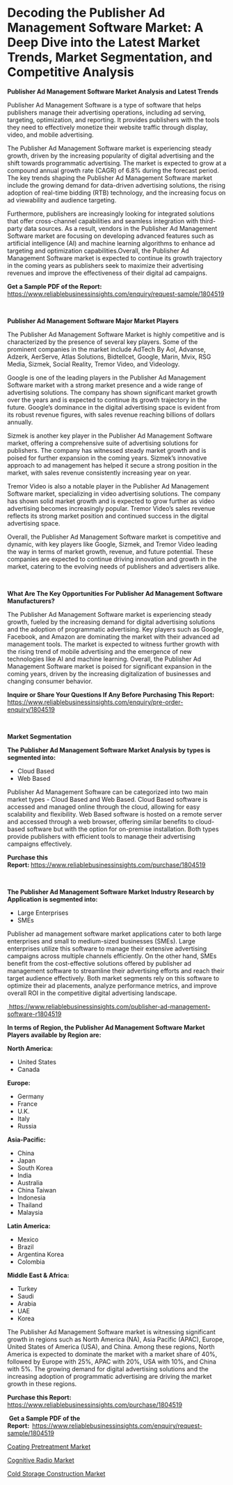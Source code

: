 <p><h1>Decoding the Publisher Ad Management Software Market: A Deep Dive into the Latest Market Trends, Market Segmentation, and Competitive Analysis</h1></p><p><strong>Publisher Ad Management Software Market Analysis and Latest Trends</strong></p>
<p><p>Publisher Ad Management Software is a type of software that helps publishers manage their advertising operations, including ad serving, targeting, optimization, and reporting. It provides publishers with the tools they need to effectively monetize their website traffic through display, video, and mobile advertising.</p><p>The Publisher Ad Management Software market is experiencing steady growth, driven by the increasing popularity of digital advertising and the shift towards programmatic advertising. The market is expected to grow at a compound annual growth rate (CAGR) of 6.8% during the forecast period. The key trends shaping the Publisher Ad Management Software market include the growing demand for data-driven advertising solutions, the rising adoption of real-time bidding (RTB) technology, and the increasing focus on ad viewability and audience targeting.</p><p>Furthermore, publishers are increasingly looking for integrated solutions that offer cross-channel capabilities and seamless integration with third-party data sources. As a result, vendors in the Publisher Ad Management Software market are focusing on developing advanced features such as artificial intelligence (AI) and machine learning algorithms to enhance ad targeting and optimization capabilities.Overall, the Publisher Ad Management Software market is expected to continue its growth trajectory in the coming years as publishers seek to maximize their advertising revenues and improve the effectiveness of their digital ad campaigns.</p></p>
<p><strong>Get a Sample PDF of the Report:&nbsp;</strong> <a href="https://www.reliablebusinessinsights.com/enquiry/request-sample/1804519">https://www.reliablebusinessinsights.com/enquiry/request-sample/1804519</a></p>
<p>&nbsp;</p>
<p><strong>Publisher Ad Management Software Major Market Players</strong></p>
<p><p>The Publisher Ad Management Software Market is highly competitive and is characterized by the presence of several key players. Some of the prominent companies in the market include AdTech By Aol, Advanse, Adzerk, AerServe, Atlas Solutions, Bidtellcet, Google, Marin, Mvix, RSG Media, Sizmek, Social Reality, Tremor Video, and Videology.</p><p>Google is one of the leading players in the Publisher Ad Management Software market with a strong market presence and a wide range of advertising solutions. The company has shown significant market growth over the years and is expected to continue its growth trajectory in the future. Google’s dominance in the digital advertising space is evident from its robust revenue figures, with sales revenue reaching billions of dollars annually.</p><p>Sizmek is another key player in the Publisher Ad Management Software market, offering a comprehensive suite of advertising solutions for publishers. The company has witnessed steady market growth and is poised for further expansion in the coming years. Sizmek’s innovative approach to ad management has helped it secure a strong position in the market, with sales revenue consistently increasing year on year.</p><p>Tremor Video is also a notable player in the Publisher Ad Management Software market, specializing in video advertising solutions. The company has shown solid market growth and is expected to grow further as video advertising becomes increasingly popular. Tremor Video’s sales revenue reflects its strong market position and continued success in the digital advertising space.</p><p>Overall, the Publisher Ad Management Software market is competitive and dynamic, with key players like Google, Sizmek, and Tremor Video leading the way in terms of market growth, revenue, and future potential. These companies are expected to continue driving innovation and growth in the market, catering to the evolving needs of publishers and advertisers alike.</p></p>
<p>&nbsp;</p>
<p><strong>What Are The Key Opportunities For Publisher Ad Management Software Manufacturers?</strong></p>
<p><p>The Publisher Ad Management Software market is experiencing steady growth, fueled by the increasing demand for digital advertising solutions and the adoption of programmatic advertising. Key players such as Google, Facebook, and Amazon are dominating the market with their advanced ad management tools. The market is expected to witness further growth with the rising trend of mobile advertising and the emergence of new technologies like AI and machine learning. Overall, the Publisher Ad Management Software market is poised for significant expansion in the coming years, driven by the increasing digitalization of businesses and changing consumer behavior.</p></p>
<p><strong>Inquire or Share Your Questions If Any Before Purchasing This Report:</strong> <a href="https://www.reliablebusinessinsights.com/enquiry/pre-order-enquiry/1804519">https://www.reliablebusinessinsights.com/enquiry/pre-order-enquiry/1804519</a></p>
<p>&nbsp;</p>
<p><strong>Market Segmentation</strong></p>
<p><strong>The Publisher Ad Management Software Market Analysis by types is segmented into:</strong></p>
<p><ul><li>Cloud Based</li><li>Web Based</li></ul></p>
<p><p>Publisher Ad Management Software can be categorized into two main market types - Cloud Based and Web Based. Cloud Based software is accessed and managed online through the cloud, allowing for easy scalability and flexibility. Web Based software is hosted on a remote server and accessed through a web browser, offering similar benefits to cloud-based software but with the option for on-premise installation. Both types provide publishers with efficient tools to manage their advertising campaigns effectively.</p></p>
<p><strong>Purchase this Report:&nbsp;</strong><a href="https://www.reliablebusinessinsights.com/purchase/1804519">https://www.reliablebusinessinsights.com/purchase/1804519</a></p>
<p>&nbsp;</p>
<p><strong>The Publisher Ad Management Software Market Industry Research by Application is segmented into:</strong></p>
<p><ul><li>Large Enterprises</li><li>SMEs</li></ul></p>
<p><p>Publisher ad management software market applications cater to both large enterprises and small to medium-sized businesses (SMEs). Large enterprises utilize this software to manage their extensive advertising campaigns across multiple channels efficiently. On the other hand, SMEs benefit from the cost-effective solutions offered by publisher ad management software to streamline their advertising efforts and reach their target audience effectively. Both market segments rely on this software to optimize their ad placements, analyze performance metrics, and improve overall ROI in the competitive digital advertising landscape.</p></p>
<p><a href="https://www.reliablebusinessinsights.com/publisher-ad-management-software-r1804519">&nbsp;https://www.reliablebusinessinsights.com/publisher-ad-management-software-r1804519</a></p>
<p><strong>In terms of Region, the Publisher Ad Management Software Market Players available by Region are:</strong></p>
<p>
    <p> <strong> North America: </strong>
        <ul>
            <li>United States</li>
            <li>Canada</li>
        </ul>
        </p> 
    <p> <strong> Europe: </strong>
        <ul>
            <li>Germany</li>
            <li>France</li>
            <li>U.K.</li>
            <li>Italy</li>
            <li>Russia</li>
        </ul>
        </p> 
    <p> <strong> Asia-Pacific: </strong>
        <ul>
            <li>China</li>
            <li>Japan</li>
            <li>South Korea</li>
            <li>India</li>
            <li>Australia</li>
            <li>China Taiwan</li>
            <li>Indonesia</li>
            <li>Thailand</li>
            <li>Malaysia</li>
        </ul>
        </p> 
    <p> <strong> Latin America: </strong>
        <ul>
            <li>Mexico</li>
            <li>Brazil</li>
            <li>Argentina Korea</li>
            <li>Colombia</li>
        </ul>
        </p> 
    <p> <strong> Middle East & Africa: </strong>
        <ul>
            <li>Turkey</li>
            <li>Saudi</li>
            <li>Arabia</li>
            <li>UAE</li>
            <li>Korea</li>
        </ul>
    </p>
    </p>
<p><p>The Publisher Ad Management Software market is witnessing significant growth in regions such as North America (NA), Asia Pacific (APAC), Europe, United States of America (USA), and China. Among these regions, North America is expected to dominate the market with a market share of 40%, followed by Europe with 25%, APAC with 20%, USA with 10%, and China with 5%. The growing demand for digital advertising solutions and the increasing adoption of programmatic advertising are driving the market growth in these regions.</p></p>
<p><strong>Purchase this Report: </strong><a href="https://www.reliablebusinessinsights.com/purchase/1804519">https://www.reliablebusinessinsights.com/purchase/1804519</a></p>
<p>&nbsp;<strong>Get a Sample PDF of the Report:&nbsp;&nbsp;</strong><a href="https://www.reliablebusinessinsights.com/enquiry/request-sample/1804519">https://www.reliablebusinessinsights.com/enquiry/request-sample/1804519</a></p>
<p><strong></strong></p>
<p><p><a href="https://github.com/theanastasiyah/Market-Research-Report-List-1/blob/main/coating-pretreatment-market.md">Coating Pretreatment Market</a></p><p><a href="https://github.com/lukmanduiky01/Market-Research-Report-List-1/blob/main/cognitive-radio-market.md">Cognitive Radio Market</a></p><p><a href="https://github.com/Gilanghao0/Market-Research-Report-List-1/blob/main/cold-storage-construction-market.md">Cold Storage Construction Market</a></p></p>